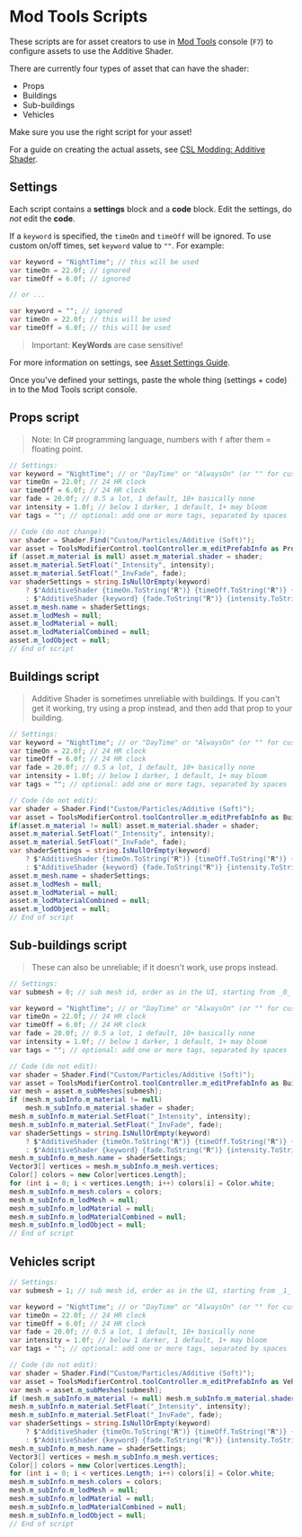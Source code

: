 # Mod Tools Scripts

These scripts are for asset creators to use in [Mod Tools](https://steamcommunity.com/sharedfiles/filedetails/?id=450877484)
console (`F7`) to configure assets to use the Additive Shader.

There are currently four types of asset that can have the shader:

* Props
* Buildings
* Sub-buildings
* Vehicles

Make sure you use the right script for your asset!

For a guide on creating the actual assets, see [CSL Modding: Additive Shader](https://cslmodding.info/mod/additive-shader/).

## Settings

Each script contains a **settings** block and a **code** block. Edit the settings,
do _not_ edit the **code**.

If a `keyword` is specified, the `timeOn` and `timeOff` will be ignored. To use
custom on/off times, set `keyword` value to `""`. For example:

```cs
var keyword = "NightTime"; // this will be used
var timeOn = 22.0f; // ignored
var timeOff = 6.0f; // ignored

// or ...

var keyword = ""; // ignored
var timeOn = 22.0f; // this will be used
var timeOff = 6.0f; // this will be used
```

> Important: **KeyWords** are case sensitive!

For more information on settings, see [Asset Settings Guide](./ASSETS.md).

Once you've defined your settings, paste the whole thing (settings + code)
in to the Mod Tools script console.

## Props script

> Note: In C# programming language, numbers with `f` after them = floating point.

```cs
// Settings:
var keyword = "NightTime"; // or "DayTime" or "AlwaysOn" (or "" for custom times)
var timeOn = 22.0f; // 24 HR clock
var timeOff = 6.0f; // 24 HR clock
var fade = 20.0f; // 0.5 a lot, 1 default, 10+ basically none
var intensity = 1.0f; // below 1 darker, 1 default, 1+ may bloom
var tags = ""; // optional: add one or more tags, separated by spaces

// Code (do not change):
var shader = Shader.Find("Custom/Particles/Additive (Soft)");
var asset = ToolsModifierControl.toolController.m_editPrefabInfo as PropInfo;
if (asset.m_material is null) asset.m_material.shader = shader;
asset.m_material.SetFloat("_Intensity", intensity);
asset.m_material.SetFloat("_InvFade", fade);
var shaderSettings = string.IsNullOrEmpty(keyword)
    ? $"AdditiveShader {timeOn.ToString("R")} {timeOff.ToString("R")} {fade.ToString("R")} {intensity.ToString("R")} {tags}"
    : $"AdditiveShader {keyword} {fade.ToString("R")} {intensity.ToString("R")} {tags}";
asset.m_mesh.name = shaderSettings;
asset.m_lodMesh = null;
asset.m_lodMaterial = null;
asset.m_lodMaterialCombined = null;
asset.m_lodObject = null;
// End of script
```

## Buildings script

> Additive Shader is sometimes unreliable with buildings. If you can't get it
working, try using a prop instead, and then add that prop to your building.

```cs
// Settings:
var keyword = "NightTime"; // or "DayTime" or "AlwaysOn" (or "" for custom times)
var timeOn = 22.0f; // 24 HR clock
var timeOff = 6.0f; // 24 HR clock
var fade = 20.0f; // 0.5 a lot, 1 default, 10+ basically none
var intensity = 1.0f; // below 1 darker, 1 default, 1+ may bloom
var tags = ""; // optional: add one or more tags, separated by spaces

// Code (do not edit):
var shader = Shader.Find("Custom/Particles/Additive (Soft)");
var asset = ToolsModifierControl.toolController.m_editPrefabInfo as BuildingInfo;
if(asset.m_material != null) asset.m_material.shader = shader;
asset.m_material.SetFloat("_Intensity", intensity);
asset.m_material.SetFloat("_InvFade", fade);
var shaderSettings = string.IsNullOrEmpty(keyword)
    ? $"AdditiveShader {timeOn.ToString("R")} {timeOff.ToString("R")} {fade.ToString("R")} {intensity.ToString("R")} {tags}"
    : $"AdditiveShader {keyword} {fade.ToString("R")} {intensity.ToString("R")} {tags}";
asset.m_mesh.name = shaderSettings;
asset.m_lodMesh = null;
asset.m_lodMaterial = null;
asset.m_lodMaterialCombined = null;
asset.m_lodObject = null;
// End of script
```

## Sub-buildings script

> These can also be unreliable; if it doesn't work, use props instead.

```cs
// Settings:
var submesh = 0; // sub mesh id, order as in the UI, starting from _0_

var keyword = "NightTime"; // or "DayTime" or "AlwaysOn" (or "" for custom times)
var timeOn = 22.0f; // 24 HR clock
var timeOff = 6.0f; // 24 HR clock
var fade = 20.0f; // 0.5 a lot, 1 default, 10+ basically none
var intensity = 1.0f; // below 1 darker, 1 default, 1+ may bloom
var tags = ""; // optional: add one or more tags, separated by spaces

// Code (do not edit):
var shader = Shader.Find("Custom/Particles/Additive (Soft)");
var asset = ToolsModifierControl.toolController.m_editPrefabInfo as BuildingInfo;
var mesh = asset.m_subMeshes[submesh];
if (mesh.m_subInfo.m_material != null)
    mesh.m_subInfo.m_material.shader = shader;
mesh.m_subInfo.m_material.SetFloat("_Intensity", intensity);
mesh.m_subInfo.m_material.SetFloat("_InvFade", fade);
var shaderSettings = string.IsNullOrEmpty(keyword)
    ? $"AdditiveShader {timeOn.ToString("R")} {timeOff.ToString("R")} {fade.ToString("R")} {intensity.ToString("R")} {tags}"
    : $"AdditiveShader {keyword} {fade.ToString("R")} {intensity.ToString("R")} {tags}";
mesh.m_subInfo.m_mesh.name = shaderSettings;
Vector3[] vertices = mesh.m_subInfo.m_mesh.vertices;
Color[] colors = new Color[vertices.Length];
for (int i = 0; i < vertices.Length; i++) colors[i] = Color.white;
mesh.m_subInfo.m_mesh.colors = colors;
mesh.m_subInfo.m_lodMesh = null;
mesh.m_subInfo.m_lodMaterial = null;
mesh.m_subInfo.m_lodMaterialCombined = null;
mesh.m_subInfo.m_lodObject = null;
// End of script
```

## Vehicles script

```cs
// Settings:
var submesh = 1; // sub mesh id, order as in the UI, starting from _1_

var keyword = "NightTime"; // or "DayTime" or "AlwaysOn" (or "" for custom times)
var timeOn = 22.0f; // 24 HR clock
var timeOff = 6.0f; // 24 HR clock
var fade = 20.0f; // 0.5 a lot, 1 default, 10+ basically none
var intensity = 1.0f; // below 1 darker, 1 default, 1+ may bloom
var tags = ""; // optional: add one or more tags, separated by spaces

// Code (do not edit):
var shader = Shader.Find("Custom/Particles/Additive (Soft)");
var asset = ToolsModifierControl.toolController.m_editPrefabInfo as VehicleInfo;
var mesh = asset.m_subMeshes[submesh];
if (mesh.m_subInfo.m_material != null) mesh.m_subInfo.m_material.shader = shader;
mesh.m_subInfo.m_material.SetFloat("_Intensity", intensity);
mesh.m_subInfo.m_material.SetFloat("_InvFade", fade);
var shaderSettings = string.IsNullOrEmpty(keyword)
    ? $"AdditiveShader {timeOn.ToString("R")} {timeOff.ToString("R")} {fade.ToString("R")} {intensity.ToString("R")} {tags}"
    : $"AdditiveShader {keyword} {fade.ToString("R")} {intensity.ToString("R")} {tags}";
mesh.m_subInfo.m_mesh.name = shaderSettings;
Vector3[] vertices = mesh.m_subInfo.m_mesh.vertices;
Color[] colors = new Color[vertices.Length];
for (int i = 0; i < vertices.Length; i++) colors[i] = Color.white;
mesh.m_subInfo.m_mesh.colors = colors;
mesh.m_subInfo.m_lodMesh = null;
mesh.m_subInfo.m_lodMaterial = null;
mesh.m_subInfo.m_lodMaterialCombined = null;
mesh.m_subInfo.m_lodObject = null;
// End of script
```

